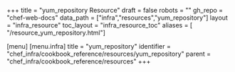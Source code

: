 +++
title = "yum_repository Resource"
draft = false
robots = ""
gh_repo = "chef-web-docs"
data_path = ["infra","resources","yum_repository"]
layout = "infra_resource"
toc_layout = "infra_resource_toc"
aliases = [ "/resource_yum_repository.html"]

[menu]
  [menu.infra]
    title = "yum_repository"
    identifier = "chef_infra/cookbook_reference/resources/yum_repository"
    parent = "chef_infra/cookbook_reference/resources"
+++

<!-- The contents of this page are automatically generated from the yum_repository.yaml file in the data directory. -->
<!-- To suggest a change, edit the https://github.com/chef/chef/blob/main/lib/chef/resource/yum_repository.rb file
      and submit a pull request to the https://github.com/chef/chef repository. -->
